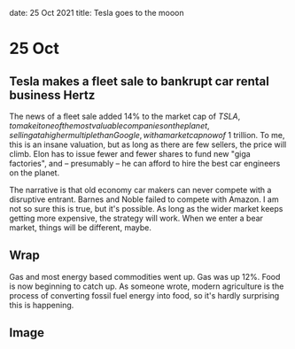 date: 25 Oct 2021
title: Tesla goes to the mooon

# 25 Oct

## Tesla makes a fleet sale to bankrupt car rental business Hertz

The news of a fleet sale added 14% to the market cap of $TSLA, to make it one of the most valuable companies on the planet, selling at a higher multiple than Google, with a market cap now of ~$1 trillion.
To me, this is an insane valuation, but as long as there are few sellers, the price will climb. 
Elon has to issue fewer and fewer shares to fund new "giga factories", and – presumably – he can afford to hire the best car engineers on the planet.

The narrative is that old economy car makers can never compete with a disruptive entrant. Barnes and Noble failed to compete with Amazon. 
I am not so sure this is true, but it's possible. 
As long as the wider market keeps getting more expensive, the strategy will work. When we enter a bear market, things will be different, maybe.

## Wrap
Gas and most energy based commodities went up.
Gas was up 12%. 
Food is now beginning to catch up. 
As someone wrote, modern agriculture is the process of converting fossil fuel energy into food, so it's hardly surprising this is happening.

## Image





